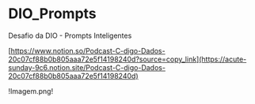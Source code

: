 # DIO_Prompts
Desafio da DIO - Prompts Inteligentes

[https://www.notion.so/Podcast-C-digo-Dados-20c07cf88b0b805aaa72e5f14198240d?source=copy_link](https://acute-sunday-9c6.notion.site/Podcast-C-digo-Dados-20c07cf88b0b805aaa72e5f14198240d)

!Imagem.png!
